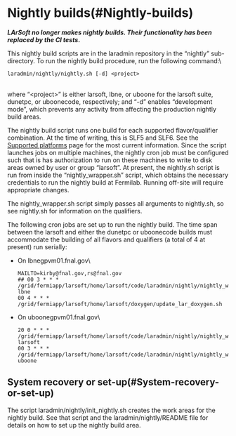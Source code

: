 Nightly builds(#Nightly-builds)
==================================

***LArSoft no longer makes nightly builds. Their functionality has been replaced by the CI tests*.**

This nightly build scripts are in the laradmin repository in the “nightly” sub-directory. To run the nightly build procedure, run the following command:\

    laradmin/nightly/nightly.sh [-d] <project>

\
where “\<project\>” is either larsoft, lbne, or uboone for the larsoft suite, dunetpc, or uboonecode, respectively; and “-d” enables “development mode”, which prevents any activity from affecting the production nightly build areas.

The nightly build script runs one build for each supported flavor/qualifier combination. At the time of writing, this is SLF5 and SLF6. See the [Supported platforms](_Supported_platforms_) page for the most current information. Since the script launches jobs on multiple machines, the nightly cron job must be configured such that is has authorization to run on these machines to write to disk areas owned by user or group “larsoft”. At present, the nightly.sh script is run from inside the “nightly\_wrapper.sh” script, which obtains the necessary credentials to run the nightly build at Fermilab. Running off-site will require appropriate changes.

The nightly\_wrapper.sh script simply passes all arguments to nightly.sh, so see nightly.sh for information on the qualifiers.

The following cron jobs are set up to run the nightly build. The time span between the larsoft and either the dunetpc or uboonecode builds must accommodate the building of all flavors and qualifiers (a total of 4 at present) run serially:

-   On lbnegpvm01.fnal.gov\

        MAILTO=kirby@fnal.gov,rs@fnal.gov
        ## 00 3 * * * /grid/fermiapp/larsoft/home/larsoft/code/laradmin/nightly/nightly_wrapper.sh lbne
        00 4 * * * /grid/fermiapp/larsoft/home/larsoft/doxygen/update_lar_doxygen.sh

-   On uboonegpvm01.fnal.gov\

        20 0 * * * /grid/fermiapp/larsoft/home/larsoft/code/laradmin/nightly/nightly_wrapper.sh larsoft
        00 3 * * * /grid/fermiapp/larsoft/home/larsoft/code/laradmin/nightly/nightly_wrapper.sh uboone

System recovery or set-up(#System-recovery-or-set-up)
--------------------------------------------------------

The script laradmin/nightly/init\_nightly.sh creates the work areas for the nightly build. See that script and the laradmin/nightly/README file for details on how to set up the nightly build area.
